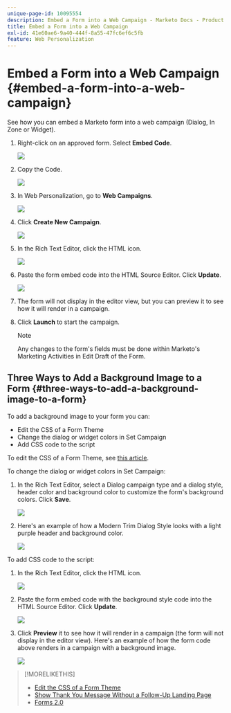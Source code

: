 ```yaml
---
unique-page-id: 10095554
description: Embed a Form into a Web Campaign - Marketo Docs - Product Documentation
title: Embed a Form into a Web Campaign
exl-id: 41e60ae6-9a40-444f-8a55-47fc6ef6c5fb
feature: Web Personalization
---
```

# Embed a Form into a Web Campaign {#embed-a-form-into-a-web-campaign}

See how you can embed a Marketo form into a web campaign (Dialog, In Zone or Widget).

1. Right-click on an approved form. Select **Embed Code**.

   ![](assets/image2015-12-16-10-3a58-3a39.png)

1. Copy the Code.

   ![](assets/image2015-12-16-11-3a16-3a24.png)

1. In Web Personalization, go to **Web Campaigns**.

   ![](assets/web-campaigns-hand-7.jpg)

1. Click **Create New Campaign**.

   ![](assets/create-new-web-campaign-hand-1.jpg)

1. In the Rich Text Editor, click the HTML icon.

   ![](assets/five-1.png)

1. Paste the form embed code into the HTML Source Editor. Click **Update**.

   ![](assets/six-1.png)

1. The form will not display in the editor view, but you can preview it to see how it will render in a campaign.

1. Click **Launch** to start the campaign.

   >[!NOTE]
   >
   >Any changes to the form's fields must be done within Marketo's Marketing Activities in Edit Draft of the Form.

## Three Ways to Add a Background Image to a Form {#three-ways-to-add-a-background-image-to-a-form}

To add a background image to your form you can:

* Edit the CSS of a Form Theme
* Change the dialog or widget colors in Set Campaign
* Add CSS code to the script

To edit the CSS of a Form Theme, see [this article](/help/marketo/product-docs/demand-generation/forms/form-design/edit-the-css-of-a-form-theme.md).

To change the dialog or widget colors in Set Campaign:

1. In the Rich Text Editor, select a Dialog campaign type and a dialog style, header color and background color to customize the form's background colors. Click **Save**.

   ![](assets/image2015-12-29-18-3a28-3a31.png)

1. Here's an example of how a Modern Trim Dialog Style looks with a light purple header and background color.

   ![](assets/image2015-12-29-18-3a27-3a31.png)

To add CSS code to the script:

1. In the Rich Text Editor, click the HTML icon.

   ![](assets/image2015-12-29-17-3a56-3a13.png)

1. Paste the form embed code with the background style code into the HTML Source Editor. Click **Update**.

   ![](assets/image2015-12-29-18-3a1-3a15.png)

1. Click **Preview** it to see how it will render in a campaign (the form will not display in the editor view). Here's an example of how the form code above renders in a campaign with a background image.

   ![](assets/image2015-12-29-18-3a20-3a35.png)

>[!MORELIKETHIS]
>
>* [Edit the CSS of a Form Theme](/help/marketo/product-docs/demand-generation/forms/form-design/edit-the-css-of-a-form-theme.md)
>* [Show Thank You Message Without a Follow-Up Landing Page](https://developers.marketo.com/blog/show-thank-you-message-without-a-follow-up-landing-page/)
>* [Forms 2.0](https://developers.marketo.com/documentation/websites/forms-2-0/)

